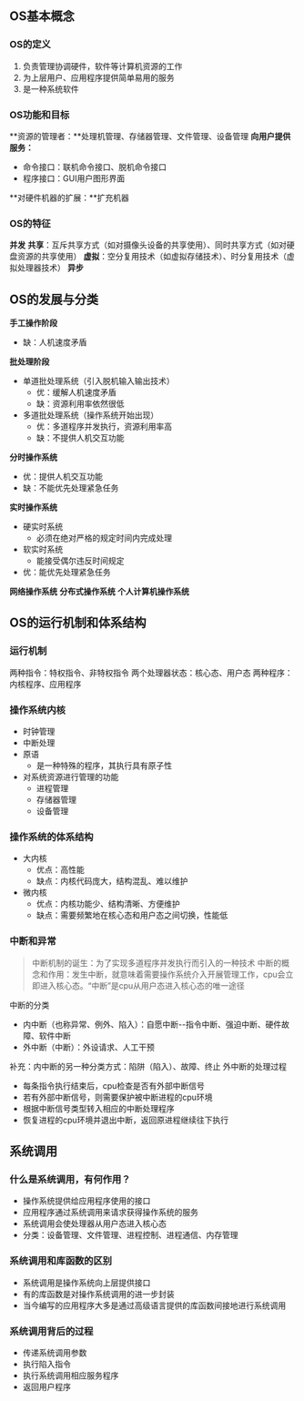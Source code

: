## OS基本概念
### OS的定义

1. 负责管理协调硬件，软件等计算机资源的工作
2. 为上层用户、应用程序提供简单易用的服务
3. 是一种系统软件
### OS功能和目标
**资源的管理者：**处理机管理、存储器管理、文件管理、设备管理
**向用户提供服务：**

- 命令接口：联机命令接口、脱机命令接口
- 程序接口：GUI用户图形界面

**对硬件机器的扩展：**扩充机器
### OS的特征
**并发**
**共享**：互斥共享方式（如对摄像头设备的共享使用）、同时共享方式（如对硬盘资源的共享使用）
**虚拟**：空分复用技术（如虚拟存储技术）、时分复用技术（虚拟处理器技术）
**异步**
## OS的发展与分类
**手工操作阶段**

- 缺：人机速度矛盾

**批处理阶段**

- 单道批处理系统（引入脱机输入输出技术）
   - 优：缓解人机速度矛盾
   - 缺：资源利用率依然很低
- 多道批处理系统（操作系统开始出现）
   - 优：多道程序并发执行，资源利用率高
   - 缺：不提供人机交互功能

**分时操作系统**

- 优：提供人机交互功能
- 缺：不能优先处理紧急任务

**实时操作系统**

- 硬实时系统
   - 必须在绝对严格的规定时间内完成处理
- 软实时系统
   - 能接受偶尔违反时间规定
- 优：能优先处理紧急任务

**网络操作系统**
**分布式操作系统**
**个人计算机操作系统**
## OS的运行机制和体系结构
### 运行机制
两种指令：特权指令、非特权指令
两个处理器状态：核心态、用户态
两种程序：内核程序、应用程序
### 操作系统内核

- 时钟管理
- 中断处理
- 原语
   - 是一种特殊的程序，其执行具有原子性
- 对系统资源进行管理的功能
   - 进程管理
   - 存储器管理
   - 设备管理
### 操作系统的体系结构

- 大内核
   - 优点：高性能
   - 缺点：内核代码庞大，结构混乱、难以维护
- 微内核
   - 优点：内核功能少、结构清晰、方便维护
   - 缺点：需要频繁地在核心态和用户态之间切换，性能低

### 中断和异常
> 中断机制的诞生：为了实现多道程序并发执行而引入的一种技术
中断的概念和作用：发生中断，就意味着需要操作系统介入开展管理工作，cpu会立即进入核心态。“中断”是cpu从用户态进入核心态的唯一途径

中断的分类

- 内中断（也称异常、例外、陷入）：自愿中断--指令中断、强迫中断、硬件故障、软件中断
- 外中断（中断）：外设请求、人工干预

补充：内中断的另一种分类方式：陷阱（陷入）、故障、终止
外中断的处理过程

- 每条指令执行结束后，cpu检查是否有外部中断信号
- 若有外部中断信号，则需要保护被中断进程的cpu环境
- 根据中断信号类型转入相应的中断处理程序
- 恢复进程的cpu环境并退出中断，返回原进程继续往下执行
## 系统调用
### 什么是系统调用，有何作用？

- 操作系统提供给应用程序使用的接口
- 应用程序通过系统调用来请求获得操作系统的服务
- 系统调用会使处理器从用户态进入核心态
- 分类：设备管理、文件管理、进程控制、进程通信、内存管理
### 系统调用和库函数的区别

- 系统调用是操作系统向上层提供接口
- 有的库函数是对操作系统调用的进一步封装
- 当今编写的应用程序大多是通过高级语言提供的库函数间接地进行系统调用
### 系统调用背后的过程

- 传递系统调用参数
- 执行陷入指令
- 执行系统调用相应服务程序
- 返回用户程序
